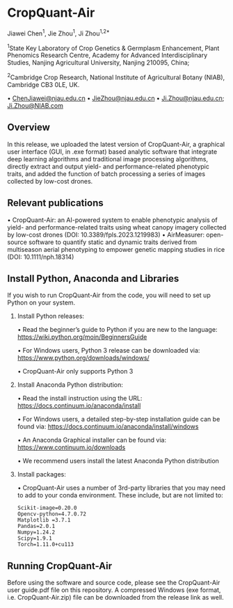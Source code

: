 # CropQuant-Air

Jiawei Chen<sup>1</sup>, Jie Zhou<sup>1</sup>, Ji Zhou<sup>1,2*</sup>

<sup>1</sup>State Key Laboratory of Crop Genetics & Germplasm Enhancement, Plant Phenomics Research Centre, Academy for Advanced Interdisciplinary Studies, Nanjing Agricultural University, Nanjing 210095, China;

<sup>2</sup>Cambridge Crop Research, National Institute of Agricultural Botany (NIAB), Cambridge CB3 0LE, UK.

•	ChenJiawei@njau.edu.cn
•	JieZhou@njau.edu.cn
•	Ji.Zhou@njau.edu.cn; Ji.Zhou@NIAB.com


## Overview
In this release, we uploaded the latest version of CropQuant-Air, a graphical user interface (GUI, in .exe format) based analytic software that integrate deep learning algorithms and traditional image processing algorithms, directly extract and output yield- and performance-related phenotypic traits, and added the function of batch processing a series of images collected by low-cost drones.

## Relevant publications 
•	CropQuant-Air: an AI-powered system to enable phenotypic analysis of yield- and performance-related traits using wheat canopy imagery collected by low-cost drones (DOI: 10.3389/fpls.2023.1219983)
•	AirMeasurer: open-source software to quantify static and dynamic traits derived from multiseason aerial phenotyping to empower genetic mapping studies in rice (DOI: 10.1111/nph.18314)


## Install Python, Anaconda and Libraries
If you wish to run CropQuant-Air from the code, you will need to set up Python on your system. 

1. Install Python releases:
   
   •	Read the beginner’s guide to Python if you are new to the language: 
   https://wiki.python.org/moin/BeginnersGuide
   
   •	For Windows users, Python 3 release can be downloaded via: 
   https://www.python.org/downloads/windows/
   
   •	CropQuant-Air only supports Python 3

2. Install Anaconda Python distribution:
   
   •	Read the install instruction using the URL: https://docs.continuum.io/anaconda/install
   
   •	For Windows users, a detailed step-by-step installation guide can be found via: 
   https://docs.continuum.io/anaconda/install/windows 
   
   •	An Anaconda Graphical installer can be found via: 
   https://www.continuum.io/downloads

   •	We recommend users install the latest Anaconda Python distribution

3. Install packages:

   • CropQuant-Air uses a number of 3rd-party libraries that you may need to add to your conda environment.
   These include, but are not limited to:
   
       Scikit-image=0.20.0
       Opencv-python=4.7.0.72
       Matplotlib =3.7.1
       Pandas=2.0.1
       Numpy=1.24.2
       Scipy=1.9.1
       Torch=1.11.0+cu113

## Running CropQuant-Air

Before using the software and source code, please see the CropQuant-Air user guide.pdf file on this repository. A compressed Windows (exe format, i.e. CropQuant-Air.zip) file can be downloaded from the release link as well.

